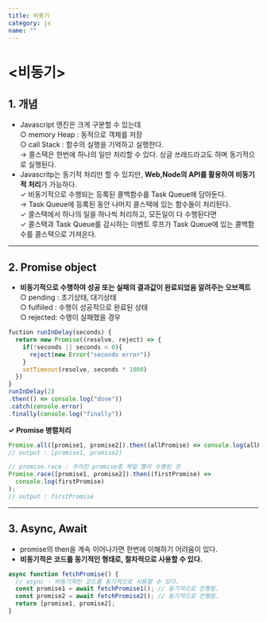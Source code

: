 ```yaml
---
title: 비동기
category: js
name: ""
---
```


# <비동기>

## 1. 개념

- Javascript 엔진은 크게 구분할 수 있는데  
  ○ memory Heap : 동적으로 객체를 저장  
  ○ call Stack : 함수의 실행을 기억하고 실행한다.  
  → 콜스택은 한번에 하나의 일만 처리할 수 있다. 싱글 쓰레드라고도 하며 동기적으로 실행된다.
- Javascritp는 동기적 처리만 할 수 있지만, **Web,Node의 API를 활용하여 비동기적 처리**가 가능하다.  
  ✓ 비동기적으로 수행되는 등록된 콜백함수를 Task Queue에 담아둔다.  
   → Task Queue에 등록된 동안 나머지 콜스택에 있는 함수들이 처리된다.  
  ✓ 콜스텍에서 하나의 일을 하나씩 처리하고, 모든일이 다 수행된다면  
  ✓ 콜스택과 Task Queue를 감시하는 이벤트 루프가 Task Queue에 있는 콜백함수를 콜스택으로 가져온다.

---

## 2. Promise object

- **비동기적으로 수행하여 성공 또는 실패의 결과값이 완료되었음 알려주는 오브젝트**  
   ○ pending : 초기상태, 대기상태  
   ○ fulfiiled : 수행이 성공적으로 완료된 상태  
   ○ rejected: 수행이 실패했을 경우

```javascript
fuction runInDelay(seconds) {
  return new Promise((resolve, reject) => {
    if(!seconds || seconds < 0){
      reject(new Error("seconds error"))
    }
    setTimeout(resolve, seconds * 1000)
  })
}
runInDelay(2)
.then(() => console.log("done"))
.catch(console.error)
.finally(console.log("finally"))
```

**✓ Promise 병렬처리**

```javascript
Promise.all([promise1, promise2]).then((allPromise) => console.log(allPromise));
// output : [promise1, promise2]

// promise.race : 주어진 promise중 제일 빨리 수행된 것
Promise.race([promise1, promise2]).then((firstPromise) =>
  console.log(firstPromise)
);
// output : firstPromise
```

---

## 3. Async, Await

- promise의 then을 계속 이어나가면 한번에 이해하기 어려움이 있다.
- **비동기적은 코드를 동기적인 형태로, 절차적으로 사용할 수 있다.**

```javascript
async function fetchPromise() {
  // async - 비동기적인 코드를 동기적으로 사용할 수 있다.
  const promise1 = await fetchPromise1(); // 동기적으로 진행됨.
  const promise2 = await fetchPromise2(); // 동기적으로 진행됨.
  return [promise1, promise2];
}
```

